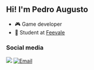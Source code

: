 ## Hi! I'm Pedro Augusto

- 🎮 Game developer
- 📓 Student at [Feevale](https://www.feevale.br/graduacao/jogos-digitais)

### Social media

<a target="_blank" href="https://www.linkedin.com/in/augustoop/"><img src="https://img.shields.io/badge/linkedin-%230077B5.svg?&style=for-the-badge&logo=linkedin&logoColor=white" /></a>
[![Email](https://img.shields.io/badge/Gmail-D14836?style=for-the-badge&logo=gmail&logoColor=white)](https://mail.google.com/mail/u/0/?hl=pt-BR#inbox?compose=DmwnWrRlRHsJfwZWrnHQGxLFBkzvPGNHLFSnmqZnzWQVQMmwxdgjJTPbbmngvpZxPbPSJmLBmdsV)
